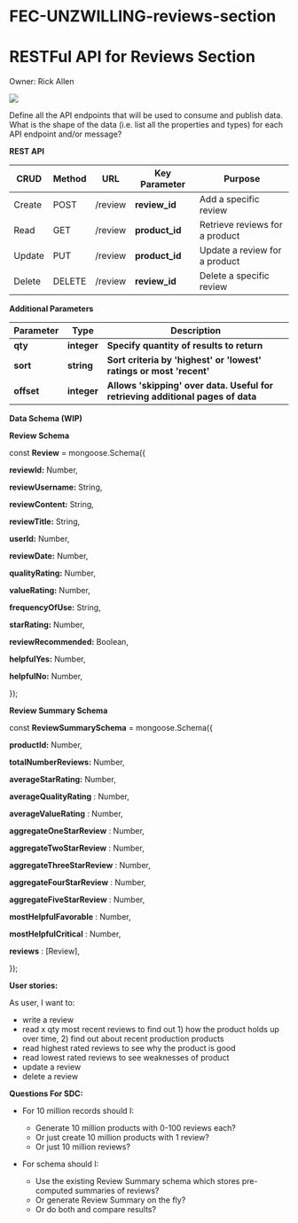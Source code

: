 # FEC-UNZWILLING-reviews-section

# RESTFul API for Reviews Section

Owner: Rick Allen

![](RackMultipart20201014-4-1szgs5o_html_8fb9b4a740f74fb3.png)

Define all the API endpoints that will be used to consume and publish data. What is the shape of the data (i.e. list all the properties and types) for each API endpoint and/or message?

**REST API**

| **CRUD** | **Method** | **URL** | **Key Parameter** | **Purpose** |
| --- | --- | --- | --- | --- |
| Create | POST | /review | **review\_id** | Add a specific review |
| Read | GET | /review | **product\_id** | Retrieve reviews for a product |
| Update | PUT | /review | **product\_id** | Update a review for a product |
| Delete | DELETE | /review | **review\_id** | Delete a specific review |

**Additional Parameters**

| **Parameter** | **Type** | **Description** |
| --- | --- | --- |
| **qty** | **integer** | **Specify quantity of results to return** |
| **sort** | **string** | **Sort criteria by &#39;highest&#39; or &#39;lowest&#39;  ratings or most &#39;recent&#39;** |
| **offset** | **integer** | **Allows &#39;skipping&#39; over data. Useful for retrieving additional pages of data** |

**Data Schema (WIP)**

**Review Schema**

const **Review** = mongoose.Schema({

   **reviewId:** Number,

   **reviewUsername:** String,

   **reviewContent:** String,

   **reviewTitle:** String,

   **userId:** Number,

   **reviewDate:** Number,

   **qualityRating:** Number,

   **valueRating:** Number,

   **frequencyOfUse:** String,

   **starRating:** Number,

   **reviewRecommended:** Boolean,

   **helpfulYes:** Number,

   **helpfulNo:** Number,

});

**Review Summary Schema**

const **ReviewSummarySchema** = mongoose.Schema({

   **productId:** Number,

   **totalNumberReviews:** Number,

   **averageStarRating:** Number,

   **averageQualityRating** : Number,

   **averageValueRating** : Number,

   **aggregateOneStarReview** : Number,

   **aggregateTwoStarReview** : Number,

   **aggregateThreeStarReview** : Number,

   **aggregateFourStarReview** : Number,

   **aggregateFiveStarReview** : Number,

   **mostHelpfulFavorable** : Number,

   **mostHelpfulCritical** : Number,

   **reviews** : [Review],

});

**User stories:**

As user, I want to:

- write a review
- read x qty most recent reviews to find out 1) how the product holds up over time, 2) find out about recent production products
- read highest rated reviews to see why the product is good
- read lowest rated reviews to see weaknesses of product
- update a review
- delete a review

**Questions For SDC:**

- For 10 million records should I:

  - Generate 10 million products with 0-100 reviews each?
  - Or just create 10 million products with 1 review?
  - Or just 10 million reviews?
- For schema should I:
  - Use the existing Review Summary schema which stores pre-computed summaries of reviews?
  - Or generate Review Summary on the fly?
  - Or do both and compare results?

<!--
## UI update
<img src='design-and-docs/finprogress1.png'>
<img src='design-and-docs/finprogress2.png'>
<img src='design-and-docs/finprogress3.png'>


## File Structure (updated, final)
<img src='design-and-docs/file-structure.png'>

## Component names (updated)
<img src='design-and-docs/final-layout.png'>
-->
